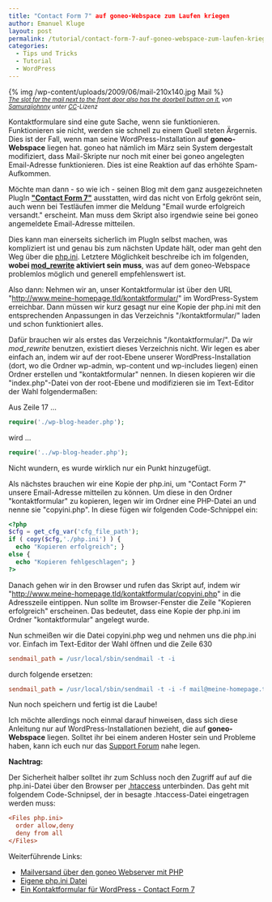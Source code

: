 ```yaml
---
title: "Contact Form 7" auf goneo-Webspace zum Laufen kriegen
author: Emanuel Kluge
layout: post
permalink: /tutorial/contact-form-7-auf-goneo-webspace-zum-laufen-kriegen/
categories:
  - Tips und Tricks
  - Tutorial
  - WordPress
---
```


{% img /wp-content/uploads/2009/06/mail-210x140.jpg Mail %}  
<small>*[The slot for the mail next to the front door also has the doorbell button on it.](http://www.flickr.com/photos/samuraislice/3317585107/) von [Samuraijohnny](http://www.flickr.com/photos/samuraislice/) unter [CC](http://creativecommons.org/licenses/by-sa/2.0/deed.en)-Lizenz*</small>

Kontaktformulare sind eine gute Sache, wenn sie funktionieren. Funktionieren sie nicht, werden sie schnell zu einem Quell steten Ärgernis. Dies ist der Fall, wenn man seine WordPress-Installation auf **goneo-Webspace** liegen hat. goneo hat nämlich im März sein System dergestalt modifiziert, dass Mail-Skripte nur noch mit einer bei goneo angelegten Email-Adresse funktionieren. Dies ist eine Reaktion auf das erhöhte Spam-Aufkommen.

Möchte man dann - so wie ich - seinen Blog mit dem ganz ausgezeichneten PlugIn **["Contact Form 7"](http://ideasilo.wordpress.com/2007/04/30/contact-form-7/)** ausstatten, wird das nicht von Erfolg gekrönt sein, auch wenn bei Testläufen immer die Meldung "Email wurde erfolgreich versandt." erscheint. Man muss dem Skript also irgendwie seine bei goneo angemeldete Email-Adresse mitteilen.

Dies kann man einerseits sicherlich im PlugIn selbst machen, was kompliziert ist und genau bis zum nächsten Update hält, oder man geht den Weg über die [php.ini](http://doc.claroline.net/de/index.php/Was_ist_eine_php.ini-Datei%3F_Wo_finde_ich_sie%3F). Letztere Möglichkeit beschreibe ich im folgenden, **wobei [mod_rewrite](http://de.wikipedia.org/wiki/Rewrite-Engine) aktiviert sein muss**, was auf dem goneo-Webspace problemlos möglich und generell empfehlenswert ist.

Also dann: Nehmen wir an, unser Kontaktformular ist über den URL "http://www.meine-homepage.tld/kontaktformular/" im WordPress-System erreichbar. Dann müssen wir kurz gesagt nur eine Kopie der php.ini mit den entsprechenden Anpassungen in das Verzeichnis "/kontaktformular/" laden und schon funktioniert alles.

Dafür brauchen wir als erstes das Verzeichnis "/kontaktformular/". Da wir *mod_rewrite* benutzen, existiert dieses Verzeichnis nicht. Wir legen es aber einfach an, indem wir auf der root-Ebene unserer WordPress-Installation (dort, wo die Ordner wp-admin, wp-content und wp-includes liegen) einen Ordner erstellen und "kontaktformular" nennen. In diesen kopieren wir die "index.php"-Datei von der root-Ebene und modifizieren sie im Text-Editor der Wahl folgendermaßen:

Aus Zeile 17 …

```php
require('./wp-blog-header.php');
```

wird …

```php
require('../wp-blog-header.php');
```

Nicht wundern, es wurde wirklich nur ein Punkt hinzugefügt. 

Als nächstes brauchen wir eine Kopie der php.ini, um "Contact Form 7" unsere Email-Adresse mitteilen zu können. Um diese in den Ordner "kontaktformular" zu kopieren, legen wir im Ordner eine PHP-Datei an und nenne sie "copyini.php". In diese fügen wir folgenden Code-Schnippel ein:



```php
<?php
$cfg = get_cfg_var('cfg_file_path');
if ( copy($cfg,'./php.ini') ) {
  echo "Kopieren erfolgreich"; }
else {
  echo "Kopieren fehlgeschlagen"; }
?>
```

Danach gehen wir in den Browser und rufen das Skript auf, indem wir "http://www.meine-homepage.tld/kontaktformular/copyini.php" in die Adresszeile eintippen. Nun sollte im Browser-Fenster die Zeile "Kopieren erfolgreich" erscheinen. Das bedeutet, dass eine Kopie der php.ini im Ordner "kontaktformular" angelegt wurde.

Nun schmeißen wir die Datei copyini.php weg und nehmen uns die php.ini vor. Einfach im Text-Editor der Wahl öffnen und die Zeile 630

```ini
sendmail_path = /usr/local/sbin/sendmail -t -i
```

durch folgende ersetzen:

```ini
sendmail_path = /usr/local/sbin/sendmail -t -i -f mail@meine-homepage.tld
```

Nun noch speichern und fertig ist die Laube!

Ich möchte allerdings noch einmal darauf hinweisen, dass sich diese Anleitung nur auf WordPress-Installationen bezieht, die auf **goneo-Webspace** liegen. Solltet ihr bei einem anderen Hoster sein und Probleme haben, kann ich euch nur das [Support Forum](http://wordpress.org/tags/contact-form-7) nahe legen.

**Nachtrag:**

Der Sicherheit halber solltet ihr zum Schluss noch den Zugriff auf auf die php.ini-Datei über den Browser per [.htaccess](http://de.wikipedia.org/wiki/Htaccess) unterbinden. Das geht mit folgendem Code-Schnipsel, der in besagte .htaccess-Datei eingetragen werden muss:

```ini
<Files php.ini>
  order allow,deny
  deny from all
</Files>
```

Weiterführende Links:

 * [Mailversand über den goneo Webserver mit PHP](http://wiki.goneo.de/doku.php?id=mailversand_php)
 * [Eigene php.ini Datei](http://wiki.goneo.de/doku.php?id=php.ini)
 * [Ein Kontaktformular für WordPress - Contact Form 7](http://pingalerie.de/ein-kontaktformular-fuer-wordpress-contact-form-7/)

